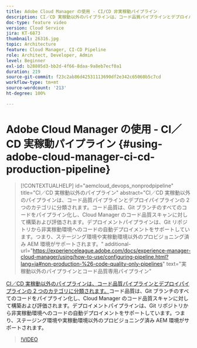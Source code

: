 ```yaml
---
title: Adobe Cloud Manager の使用 - CI/CD 非実稼動パイプライン
description: CI／CD 実稼動以外のパイプラインは、コード品質パイプラインとデプロイパイプラインの 2 つのカテゴリに分類されます。コード品質は、Git ブランチのすべてのコードをパイプライン化し、Cloud Manager のコード品質スキャンに対して構築および評価されます。デプロイメントパイプラインは、Git リポジトリから非実稼動環境へのコードの自動デプロイメントをサポートしています。つまり、ステージング環境や実稼動環境以外のプロビジョニング済み AEM 環境がサポートされます。
doc-type: feature video
version: Cloud Service
jira: KT-6873
thumbnail: 26316.jpg
topic: Architecture
feature: Cloud Manager, CI-CD Pipeline
role: Architect, Developer, Admin
level: Beginner
exl-id: b28805d3-bb2d-4f66-8daa-9a8eb7ecf0a1
duration: 219
source-git-commit: f23c2ab86d42531113690df2e342c65060b5c7cd
workflow-type: tm+mt
source-wordcount: '213'
ht-degree: 100%

---
```


# Adobe Cloud Manager の使用 - CI／CD 実稼動パイプライン {#using-adobe-cloud-manager-ci-cd-production-pipeline}

>[!CONTEXTUALHELP]
>id="aemcloud_devops_nonprodpipeline"
>title="CI／CD 実稼動以外のパイプライン"
>abstract="CI／CD 実稼動以外のパイプラインは、コード品質パイプラインとデプロイパイプラインの 2 つのカテゴリに分類されます。コード品質は、Git ブランチのすべてのコードをパイプライン化し、Cloud Manager のコード品質スキャンに対して構築および評価されます。デプロイメントパイプラインは、Git リポジトリから非実稼動環境へのコードの自動デプロイメントをサポートしています。つまり、ステージング環境や実稼動環境以外のプロビジョニング済み AEM 環境がサポートされます。"
>additional-url="https://experienceleague.adobe.com/docs/experience-manager-cloud-manager/using/how-to-use/configuring-pipeline.html?lang=ja#non-production-%26-code-quality-only-pipelines" text="実稼動以外のパイプラインとコード品質専用パイプライン"

[CI／CD 実稼動以外のパイプラインは、コード品質パイプラインとデプロイパイプラインの 2 つのカテゴリに分類されます。](https://experienceleague.adobe.com/docs/experience-manager-cloud-manager/using/how-to-use/configuring-pipeline.html?lang=ja#non-production-%26-code-quality-only-pipelines)コード品質は、Git ブランチのすべてのコードをパイプライン化し、Cloud Manager のコード品質スキャンに対して構築および評価されます。デプロイメントパイプラインは、Git リポジトリから非実稼動環境へのコードの自動デプロイメントをサポートしています。つまり、ステージング環境や実稼動環境以外のプロビジョニング済み AEM 環境がサポートされます。

>[!VIDEO](https://video.tv.adobe.com/v/26316?quality=12&learn=on)
